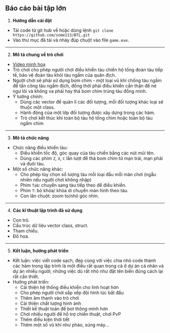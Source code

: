 ## Báo cáo bài tập lớn
1. **Hướng dẫn cài đặt**  
* Tải code từ git hub về hoặc dùng lệnh  `git clone https://github.com/some113/BTL.git`
* Vào thư mục đã tải và nháy đúp chuột vào file `game.exe`.
---
2. **Mô tả chung về trò chơi**    
* [Video minh hoạ](https://youtu.be/dVorCNzX0mc)  
* Trò chơi cho phép người chơi điều khiển tàu chiến hộ tống đoàn tàu tiếp tế, bảo vệ đoàn tàu khỏi tàu ngầm của quân địch.  
* Người chơi sẽ phải sử dụng bom chìm - một loại vũ khí chống tàu ngầm để tấn công tàu ngầm địch, đồng thời phải điều khiển cẩn thận để né ngư lôi và không va phải hay thả bom chìm trúng tàu đồng minh.  
* Ý tưởng chính:  
    * Dùng các vector để quản lí các đối tượng, mỗi đối tượng khác loại sẽ thuộc một class. 
    * Hành động của một lớp đối tượng được xây dựng trong các hàm.  
    * Trò chơi kết thúc khi toàn bộ tàu hộ tống chìm hoặc toàn bộ tàu ngầm chìm
---
3. **Mô tả chức năng**  
* Chức năng điều khiển tàu:  
    * Điều khiển tốc độ, góc quay của tàu chiến bằng các nút mũi tên.
    * Dùng các phím `Z`, `X`, `C` lần lượt để thả bom chìm từ mạn trái, mạn phải và đuôi tàu.
* Một số chức năng khác:  
    * Cho phép tùy chọn số lượng tàu mỗi loại đầu mỗi màn chơi (ngẫu nhiên nếu người chơi không nhập)
    * Phím `Tab`: chuyển sang tàu tiếp theo để điều khiển.
    * Phím `T`: bỏ khóa/ khóa di chuyển màn hình theo tàu. 
    * Con lăn chuột: zoom to/nhỏ góc nhìn.  
---
4. **Các kĩ thuật lập trình đã sử dụng**  
* Con trỏ.
* Cấu trúc dữ liệu vector class, struct.  
* Tham chiếu.
* Đồ họa.  
---
5. **Kết luận, hướng phát triển**  
* Kết luận: việc viết code sạch, đẹp cùng với việc chia nhỏ code thành các hàm trong lập trình là một điều rất quan trọng cả ở dự án cá nhân và dự án nhiều người; những việc dù rất nhỏ như đặt tên biến đúng cách lại rất cần thiết.
* Hướng phát triển:
    * Cải thiện hệ thống điều khiển cho linh hoạt hơn
    * Cho phép người chơi sắp xếp đội hình lúc bắt đầu
    * Thêm âm thanh vào trò chơi
    * Cải thiện chất lượng hình ảnh
    * Thiết kế thuật toán để bot thông minh hơn
    * Chơi nhiều người để hỗ trợ chiến thuật, chơi PvP
    * Thêm điều kiện thời tiết
    * Thêm một số vũ khí như pháo, súng máy...

